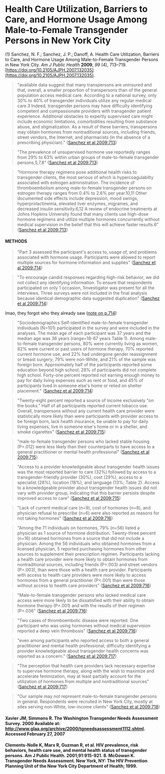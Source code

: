 
# Health Care Utilization, Barriers to Care, and Hormone Usage Among Male-to-Female Transgender Persons in New York City

(1) Sanchez, N. F.; Sanchez, J. P.; Danoff, A. Health Care Utilization, Barriers to Care, and Hormone Usage Among Male-to-Female Transgender Persons in New York City. _Am J Public Health_ **2009**, _99_ (4), 713–719. [https://doi.org/10.2105/AJPH.2007.132035](https://doi.org/10.2105/AJPH.2007.132035).


> "available data suggest that many transpersons are uninsured and that, overall, a smaller proportion of transpersons than of the general population access medical care. According to a national survey, only 30% to 40% of transgender individuals utilize any regular medical care.3 Indeed, transgender persons may have difficulty identifying competent and compassionate providers with transgender patient experience. Additional obstacles to expertly supervised care might include economic limitations, comorbidities resulting from substance abuse, and stigmatization. As a result of these barriers, transpersons may obtain hormones from nontraditional sources, including friends, street vendors, the Internet, and pharmacists (in the absence of a prescribing physician)." ([Sanchez et al 2009:713](zotero://open-pdf/library/items/FYIKXXF9?page=1))

> "The prevalence of unsupervised hormone use reportedly ranges from 29% to 63% within urban groups of male-to-female transgender persons,5,7,8" ([Sanchez et al 2009:713](zotero://open-pdf/library/items/FYIKXXF9?page=1))

> "Hormone therapy regimens pose additional health risks to transgender clients, the most serious of which is hypercoagulabilty associated with estrogen administration. The incidence of thromboembolism among male-to-female transgender persons on estrogen therapy ranges from 0.4% to 2.6% per year.10,11 Other documented side effects include depression, mood swings, hyperprolactinemia, elevated liver enzymes, migraines, and decreased insulin sensitivity.6,12 A review of endocrine treatments at Johns Hopkins University found that many clients use high-dose hormone regimens and utilize multiple hormones concurrently without medical supervision in the belief that this will achieve faster results.6" ([Sanchez et al 2009:713](zotero://open-pdf/library/items/FYIKXXF9?page=1))

#### METHODS

> "Part 3 assessed the participant's access to, usage of, and problems associated with hormone usage. Participants were allowed to report multiple sources for hormone information and supplies" ([Sanchez et al 2009:714](zotero://open-pdf/library/items/FYIKXXF9?page=2))

> "To encourage candid responses regarding high-risk behavior, we did not collect any identifying information. To ensure that respondents participated on only 1 occasion, 1investigator was present for all the interviews. Three surveys were not included in the final analysis because identical demographic data suggested duplication" ([Sanchez et al 2009:714](zotero://open-pdf/library/items/FYIKXXF9?page=2))

lmao, they forgot who they already saw ([note on p.714](zotero://open-pdf/library/items/FYIKXXF9?page=2))

> "Sociodemographics Self-identified male-to-female transgender individuals (N=101) participated in the survey and were included in the analyses. The mean age of each participant was 37 years and the median age was 36 years (range=18-67 years Table 1). Among male-to-female transgender persons, 80% were currently living as women, 82% were current or past users of hormone therapy, 70% reported current hormone use, and 22% had undergone gender reassignment or breast surgery; 79% were non-White, and 21% of the sample was foreign born. Approximately half of the participants reported some education beyond high school; 28% of participants did not complete high school. Forty-one percent reported not earning enough money to pay for daily living expenses such as rent or food, and 45% of participants lived in someone else's home or relied on shelter placement." ([Sanchez et al 2009:714](zotero://open-pdf/library/items/FYIKXXF9?page=2))

> "Twenty-eight percent reported a source of income exclusively "on the books." Half of all participants reported current tobacco use. Overall, transpersons without any current health care provider were statistically more likely than were participants with provider access to be foreign born, lack health insurance, be unable to pay for daily living expenses, live in someone else's home or in a shelter, and smoke cigarettes" ([Sanchez et al 2009:715](zotero://open-pdf/library/items/FYIKXXF9?page=3))

> "male-to-female transgender persons who lacked stable housing (P=.012) were less likely than their counterparts to have access to a general practitioner or mental health professional" ([Sanchez et al 2009:715](zotero://open-pdf/library/items/FYIKXXF9?page=3))

> "Access to a provider knowledgeable about transgender health issues was the most reported barrier to care (32%) followed by access to a transgender-friendly provider (30%), cost (29%), access to a specialist (28%), location (18%), and language (13%; Table 2). Access to a knowledgeable provider about transgender health issues did not vary with provider group, indicating that this barrier persists despite improved access to care" ([Sanchez et al 2009:715](zotero://open-pdf/library/items/FYIKXXF9?page=3))

> "Lack of current medical care (n=9), cost of hormones (n=8), and physician refusal to prescribe (n=6) were also reported as reasons for not taking hormones" ([Sanchez et al 2009:716](zotero://open-pdf/library/items/FYIKXXF9?page=4))

> "Among the 71 individuals on hormones, 79% (n=56) listed a physician as 1 source of hormone distribution. Twenty-three percent (n=16) obtained hormones from a source that did not include a physician. Among the 56 individuals who obtained hormones from a licensed physician, 5 reported purchasing hormones from other sources to supplement their prescription regimen. Participants lacking a health care provider were more likely to obtain hormones from nontraditional sources, including friends (P=.003) and street vendors (P=.003), than were those with a health care provider. Participants with access to health care providers were more likely to access hormones from a general practitioner (P<.001) than were those without access to health care providers" ([Sanchez et al 2009:716](zotero://open-pdf/library/items/FYIKXXF9?page=4))

> "Male-to-female transgender persons who lacked medical care access were more likely to be dissatisfied with their ability to obtain hormone therapy (P=.001) and with the results of their regimen (P=.036" ([Sanchez et al 2009:716](zotero://open-pdf/library/items/FYIKXXF9?page=4))

> "Two cases of thromboembolic disease were reported. One participant who was using hormones without medical supervision reported a deep vein thrombosis" ([Sanchez et al 2009:716](zotero://open-pdf/library/items/FYIKXXF9?page=4))

> "even among participants who reported access to both a general practitioner and mental health professional, difficulty identifying a provider knowledgeable about transgender health concerns was reported as a concern." ([Sanchez et al 2009:717](zotero://open-pdf/library/items/FYIKXXF9?page=5))

> "The perception that health care providers lack necessary expertise to supervise hormone therapy, along with the wish to maximize and accelerate feminization, may at least partially account for the utilization of hormones from multiple and nontraditional sources" ([Sanchez et al 2009:717](zotero://open-pdf/library/items/FYIKXXF9?page=5))

> "Our sample may not represent male-to-female transgender persons in general. Respondents were recruited in New York City, mostly at sites serving non-White, low-income clients" ([Sanchez et al 2009:718](zotero://open-pdf/library/items/FYIKXXF9?page=6))

#### Xavier JM, Simmons R. The Washington Transgender Needs Assessment Survey. 2000 Available at: http://www.glaa.org/archive/2000/tgneedsassessment1112.shtml. Accessed February 27, 2007

#### Clements-Nolle K, Marx R, Guzman R, et al. HIV prevalence, risk behaviors, health care use, and mental health status of transgender persons. Am J Public Health. 2001;91:915-921. 8. McGowan K. Transgender Needs Assessment. New York, NY: The HIV Prevention Planning Unit of the New York City Department of Health; 1999.

